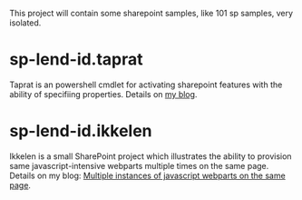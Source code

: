 This project will contain some sharepoint samples, like 101 sp samples, very isolated. 

sp-lend-id.taprat
=================
Taprat is an powershell cmdlet for activating sharepoint features with the ability of specifiing properties. Details on [my blog](http://sharepointkunskap.wordpress.com/2012/04/10/creating-custom-powershell-cmdlet/).

sp-lend-id.ikkelen
=================
Ikkelen is a small SharePoint project which illustrates the ability to provision same javascript-intensive webparts multiple times on the same page.
Details on my blog: [Multiple instances of javascript webparts on the same page](http://sharepointkunskap.wordpress.com/2012/06/21/multiple-instances-of-javascript-webparts-on-the-same-page/).

